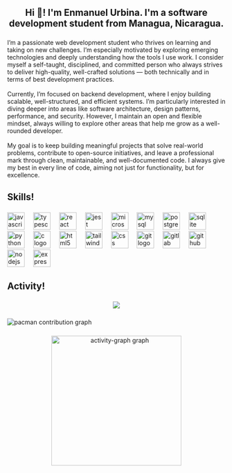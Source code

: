 <h2 align="center">Hi 👋! I'm Enmanuel Urbina. I'm a software development student from Managua, Nicaragua.</h2>

###

<p align="left">I’m a passionate web development student who thrives on learning and taking on new challenges. I’m especially motivated by exploring emerging technologies and deeply understanding how the tools I use work. I consider myself a self-taught, disciplined, and committed person who always strives to deliver high-quality, well-crafted solutions — both technically and in terms of best development practices.<br><br>Currently, I’m focused on backend development, where I enjoy building scalable, well-structured, and efficient systems. I’m particularly interested in diving deeper into areas like software architecture, design patterns, performance, and security. However, I maintain an open and flexible mindset, always willing to explore other areas that help me grow as a well-rounded developer.<br><br>My goal is to keep building meaningful projects that solve real-world problems, contribute to open-source initiatives, and leave a professional mark through clean, maintainable, and well-documented code. I always give my best in every line of code, aiming not just for functionality, but for excellence.</p>

###

<h2 align="left">Skills!</h2>

###

<div align="left">
  <img src="https://cdn.jsdelivr.net/gh/devicons/devicon/icons/javascript/javascript-original.svg" height="40" alt="javascript logo"  />
  <img width="12" />
  <img src="https://cdn.jsdelivr.net/gh/devicons/devicon/icons/typescript/typescript-original.svg" height="40" alt="typescript logo"  />
  <img width="12" />
  <img src="https://cdn.jsdelivr.net/gh/devicons/devicon/icons/react/react-original.svg" height="40" alt="react logo"  />
  <img width="12" />
  <img src="https://cdn.jsdelivr.net/gh/devicons/devicon/icons/jest/jest-plain.svg" height="40" alt="jest logo"  />
  <img width="12" />
  <img src="https://cdn.jsdelivr.net/gh/devicons/devicon/icons/microsoftsqlserver/microsoftsqlserver-plain.svg" height="40" alt="microsoftsqlserver logo"  />
  <img width="12" />
  <img src="https://cdn.jsdelivr.net/gh/devicons/devicon/icons/mysql/mysql-original.svg" height="40" alt="mysql logo"  />
  <img width="12" />
  <img src="https://cdn.jsdelivr.net/gh/devicons/devicon/icons/postgresql/postgresql-original.svg" height="40" alt="postgresql logo"  />
  <img width="12" />
  <img src="https://cdn.jsdelivr.net/gh/devicons/devicon/icons/sqlite/sqlite-original.svg" height="40" alt="sqlite logo"  />
  <img width="12" />
  <img src="https://cdn.jsdelivr.net/gh/devicons/devicon/icons/python/python-original.svg" height="40" alt="python logo"  />
  <img width="12" />
  <img src="https://cdn.jsdelivr.net/gh/devicons/devicon/icons/c/c-original.svg" height="40" alt="c logo"  />
  <img width="12" />
  <img src="https://cdn.jsdelivr.net/gh/devicons/devicon/icons/html5/html5-original.svg" height="40" alt="html5 logo"  />
  <img width="12" />
  <img src="https://cdn.jsdelivr.net/gh/devicons/devicon/icons/tailwindcss/tailwindcss-original-wordmark.svg" height="40" alt="tailwindcss logo"  />
  <img width="12" />
  <img src="https://cdn.jsdelivr.net/gh/devicons/devicon/icons/css3/css3-original.svg" height="40" alt="css logo"  />
  <img width="12" />
  <img src="https://cdn.jsdelivr.net/gh/devicons/devicon/icons/git/git-original.svg" height="40" alt="git logo"  />
  <img width="12" />
  <img src="https://cdn.jsdelivr.net/gh/devicons/devicon/icons/gitlab/gitlab-original.svg" height="40" alt="gitlab logo"  />
  <img width="12" />
  <img src="https://cdn.jsdelivr.net/gh/devicons/devicon/icons/github/github-original.svg" height="40" alt="github logo"  />
  <img width="12" />
  <img src="https://cdn.jsdelivr.net/gh/devicons/devicon/icons/nodejs/nodejs-original.svg" height="40" alt="nodejs logo"  />
  <img width="12" />
  <img src="https://cdn.jsdelivr.net/gh/devicons/devicon/icons/express/express-original.svg" height="40" alt="express logo"  />
</div>

###

<h2 align="left">Activity!</h2>

###

<div align="center">
  <img src="https://streak-stats.demolab.com/?user=Enmanuel060304&locale=en&mode=daily&theme=dark&hide_border=false&border_radius=5"  />
</div>

###

<picture>
  <source media="(prefers-color-scheme: dark)" srcset="https://raw.githubusercontent.com/Enmanuel060304/Enmanuel060304/output/pacman-contribution-graph-dark.svg">
  <source media="(prefers-color-scheme: light)" srcset="https://raw.githubusercontent.com/Enmanuel060304/Enmanuel060304/output/pacman-contribution-graph.svg">
  <img alt="pacman contribution graph" src="https://raw.githubusercontent.com/Enmanuel060304/Enmanuel060304/output/pacman-contribution-graph.svg">
</picture>

###

<div align="center">
  <img src="https://github-readme-activity-graph.vercel.app/graph?username=Enmanuel060304&radius=16&theme=github-dark&area=true&order=5" height="300" alt="activity-graph graph"  />
</div>

###

